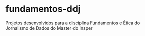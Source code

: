# fundamentos-ddj
Projetos desenvolvidos para a disciplina Fundamentos e Ética do Jornalismo de Dados do Master do Insper
